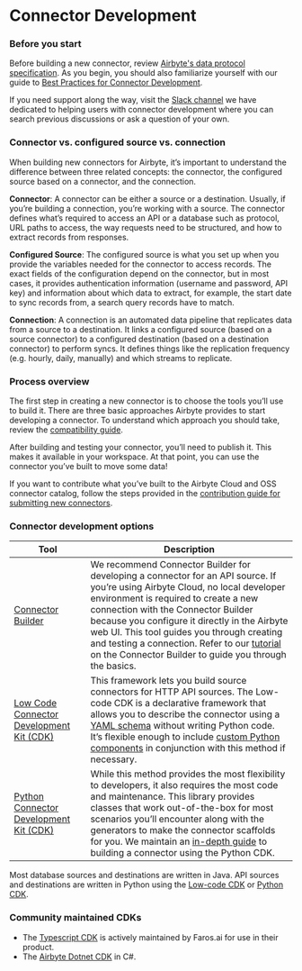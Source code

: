 # Connector Development

### Before you start

Before building a new connector, review [Airbyte's data protocol specification](../understanding-airbyte/airbyte-protocol.md). As you begin, you should also familiarize yourself with our guide to [Best Practices for Connector Development](./best-practices.md).

If you need support along the way, visit the [Slack channel](https://airbytehq.slack.com/archives/C027KKE4BCZ) we have dedicated to helping users with connector development where you can search previous discussions or ask a question of your own. 

### Connector vs. configured source vs. connection

When building new connectors for Airbyte, it’s important to understand the difference between three related concepts: the connector, the configured source based on a connector, and the connection.

**Connector**: A connector can be either a source or a destination. Usually, if you’re building a connection, you’re working with a source. The connector defines what’s required to access an API or a database such as protocol, URL paths to access, the way requests need to be structured, and how to extract records from responses.

**Configured Source**: The configured source is what you set up when you provide the variables needed for the connector to access records. The exact fields of the configuration depend on the connector, but in most cases, it provides authentication information (username and password, API key) and information about which data to extract, for example, the start date to sync records from, a search query records have to match.

**Connection**: A connection is an automated data pipeline that replicates data from a source to a destination. It links a configured source (based on a source connector) to a configured destination (based on a destination connector) to perform syncs. It defines things like the replication frequency (e.g. hourly, daily, manually) and which streams to replicate.

### Process overview

The first step in creating a new connector is to choose the tools you’ll use to build it. There are three basic approaches Airbyte provides to start developing a connector. To understand which approach you should take, review the [compatibility guide](./connector-builder-ui/connector-builder-compatibility.md).

After building and testing your connector, you’ll need to publish it. This makes it available in your workspace. At that point, you can use the connector you’ve built to move some data! 

If you want to contribute what you’ve built to the Airbyte Cloud and OSS connector catalog, follow the steps provided in the [contribution guide for submitting new connectors](../contributing-to-airbyte/submit-new-connector.md). 

### Connector development options
| Tool                   | Description                                                                                                                                                                                                      |
| ------------------------- | ---------------------------------------------------------------------------------------------------------------------------------------------------------------------------------------------------------------- |
| [Connector Builder](./connector-builder-ui/overview.md)           | We recommend Connector Builder for developing a connector for an API source. If you’re using Airbyte Cloud, no local developer environment is required to create a new connection with the Connector Builder because you configure it directly in the Airbyte web UI. This tool guides you through creating and testing a connection. Refer to our [tutorial](./connector-builder-ui/tutorial.mdx) on the Connector Builder to guide you through the basics.  |
| [Low Code Connector Development Kit (CDK)](./config-based/low-code-cdk-overview.md)           | This framework lets you build source connectors for HTTP API sources. The Low-code CDK is a declarative framework that allows you to describe the connector using a [YAML schema](./schema-reference) without writing Python code. It’s flexible enough to include [custom Python components](./config-based/advanced-topics.md#custom-components) in conjunction with this method if necessary.                                                                                                                        |
| [Python Connector Development Kit (CDK)](./cdk-python/basic-concepts.md)       | While this method provides the most flexibility to developers, it also requires the most code and maintenance. This library provides classes that work out-of-the-box for most scenarios you’ll encounter along with the generators to make the connector scaffolds for you. We maintain an [in-depth guide](./tutorials/custom-python-connector/0-getting-started.md) to building a connector using the Python CDK.                                                                                                                                           |


Most database sources and destinations are written in Java. API sources and destinations are written
in Python using the [Low-code CDK](config-based/low-code-cdk-overview.md) or
[Python CDK](cdk-python/).

### Community maintained CDKs

- The [Typescript CDK](https://github.com/faros-ai/airbyte-connectors) is actively maintained by
  Faros.ai for use in their product.
- The [Airbyte Dotnet CDK](https://github.com/mrhamburg/airbyte.cdk.dotnet) in C#.
